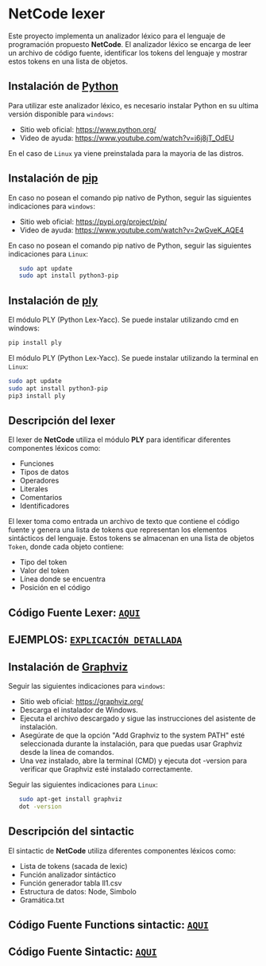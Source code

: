# NetCode lexer
Este proyecto implementa un analizador léxico para el lenguaje de programación propuesto **NetCode**. El analizador léxico se encarga de leer un archivo de código fuente, identificar los tokens del lenguaje y mostrar estos tokens en una lista de objetos.
## Instalación de [Python](https://www.python.org/)
Para utilizar este analizador léxico, es necesario instalar Python en su ultima versión disponible para `windows`:
- Sitio web oficial: https://www.python.org/
- Video de ayuda: https://www.youtube.com/watch?v=i6j8jT_OdEU

En el caso de `Linux` ya viene preinstalada para la mayoria de las distros.
## Instalación de [pip](https://pypi.org/project/pip/)


En caso no posean el comando pip nativo de Python, seguir las siguientes indicaciones para `windows`:
- Sitio web oficial: https://pypi.org/project/pip/
- Video de ayuda: https://www.youtube.com/watch?v=2wGveK_AQE4


En caso no posean el comando pip nativo de Python, seguir las siguientes indicaciones para `Linux`:
```bash
   sudo apt update
   sudo apt install python3-pip
```
## Instalación de [ply](https://ericknavarro.io/2020/02/10/24-Mi-primer-proyecto-utilizando-PLY/)
El módulo PLY (Python Lex-Yacc). Se puede instalar utilizando cmd en windows:
```bash
pip install ply
```
El módulo PLY (Python Lex-Yacc). Se puede instalar utilizando la terminal en `Linux`:
```bash
sudo apt update
sudo apt install python3-pip
pip3 install ply
```

## Descripción del lexer 
El lexer de **NetCode** utiliza el módulo **PLY** para identificar diferentes componentes léxicos como:
- Funciones
- Tipos de datos
- Operadores
- Literales
- Comentarios
- Identificadores

  
El lexer toma como entrada un archivo de texto que contiene el código fuente y genera una lista de tokens que representan los elementos sintácticos del lenguaje. Estos tokens se almacenan en una lista de objetos `Token`, donde cada objeto contiene:
- Tipo del token
- Valor del token
- Línea donde se encuentra
- Posición en el código
## Código Fuente Lexer: [`AQUI`](./lexic.py)
## EJEMPLOS: [`EXPLICACIÓN DETALLADA`](https://github.com/dabeaz/ply)

## Instalación de [Graphviz](https://graphviz.org/)


Seguir las siguientes indicaciones para `windows`:
- Sitio web oficial: https://graphviz.org/
- Descarga el instalador de Windows.
- Ejecuta el archivo descargado y sigue las instrucciones del asistente de instalación.
- Asegúrate de que la opción "Add Graphviz to the system PATH" esté seleccionada durante la instalación, para que puedas usar Graphviz desde la línea de comandos.
- Una vez instalado, abre la terminal (CMD) y ejecuta dot -version para verificar que Graphviz esté instalado correctamente.


Seguir las siguientes indicaciones para `Linux`:
```bash
   sudo apt-get install graphviz
   dot -version
```

## Descripción del sintactic 
El sintactic de **NetCode** utiliza diferentes componentes léxicos como:
- Lista de tokens (sacada de lexic)
- Función analizador sintáctico
- Función generador tabla ll1.csv
- Estructura de datos: Node, Simbolo
- Gramática.txt
  
## Código Fuente Functions sintactic: [`AQUI`](./functions_sintactic.py)
## Código Fuente Sintactic: [`AQUI`](./sintactic.py)
